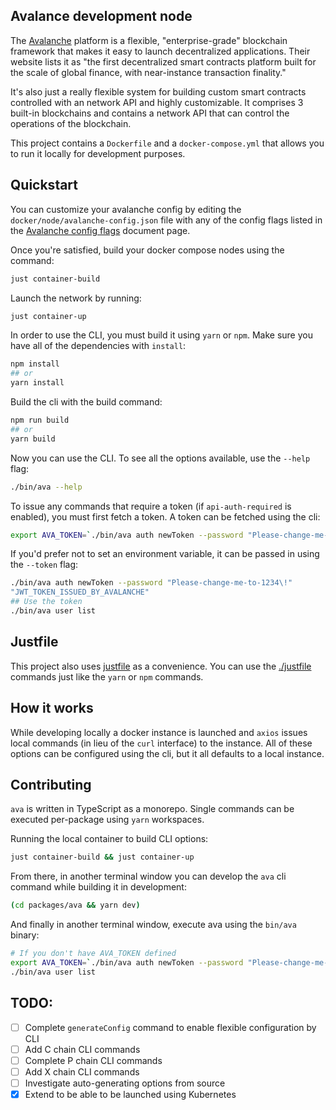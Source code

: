 ## Avalance development node

The [Avalanche](https://docs.avax.network/) platform is a flexible, "enterprise-grade" blockchain framework that makes it easy to launch decentralized applications. Their website lists it as "the first decentralized smart contracts platform built for the scale of global finance, with near-instance transaction finality."

It's also just a really flexible system for building custom smart contracts controlled with an network API and highly customizable. It comprises 3 built-in blockchains and contains a network API that can control the operations of the blockchain.

This project contains a `Dockerfile` and a `docker-compose.yml` that allows you to run it locally for development purposes.

## Quickstart

You can customize your avalanche config by editing the `docker/node/avalanche-config.json` file with any of the config flags listed in the [Avalanche config flags](https://docs.avax.network/build/references/avalanchego-config-flags) document page.

Once you're satisfied, build your docker compose nodes using the command:

```bash
just container-build
```

Launch the network by running:

```bash
just container-up
```

In order to use the CLI, you must build it using `yarn` or `npm`. Make sure you have all of the dependencies with `install`:

```bash
npm install
## or
yarn install
```

Build the cli with the build command:

```bash
npm run build
## or
yarn build
```

Now you can use the CLI. To see all the options available, use the `--help` flag:

```bash
./bin/ava --help
```

To issue any commands that require a token (if `api-auth-required` is enabled), you must first fetch a token. A token can be fetched using the cli:

```bash
export AVA_TOKEN=`./bin/ava auth newToken --password "Please-change-me-to-1234" --quiet`
```

If you'd prefer not to set an environment variable, it can be passed in using the `--token` flag:

```bash
./bin/ava auth newToken --password "Please-change-me-to-1234\!"
"JWT_TOKEN_ISSUED_BY_AVALANCHE"
## Use the token
./bin/ava user list
```

## Justfile

This project also uses [justfile](https://github.com/casey/just) as a convenience. You can use the [./justfile](./justfile) commands just like the `yarn` or `npm` commands.

## How it works

While developing locally a docker instance is launched and `axios` issues local commands (in lieu of the `curl` interface) to the instance. All of these options can be configured using the cli, but it all defaults to a local instance.

## Contributing

`ava` is written in TypeScript as a monorepo. Single commands can be executed per-package using `yarn` workspaces.

Running the local container to build CLI options:

```bash
just container-build && just container-up
```

From there, in another terminal window you can develop the `ava` cli command while building it in development:

```bash
(cd packages/ava && yarn dev)
```

And finally in another terminal window, execute ava using the `bin/ava` binary:

```bash
# If you don't have AVA_TOKEN defined
export AVA_TOKEN=`./bin/ava auth newToken --password "Please-change-me-to-1234" --quiet`
./bin/ava user list
```

## TODO:

- [ ] Complete `generateConfig` command to enable flexible configuration by CLI
- [ ] Add C chain CLI commands
- [ ] Complete P chain CLI commands
- [ ] Add X chain CLI commands
- [ ] Investigate auto-generating options from source
- [x] Extend to be able to be launched using Kubernetes
